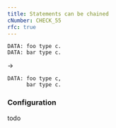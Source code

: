 ```yaml
---
title: Statements can be chained
cNumber: CHECK_55
rfc: true
---
```


```abap
DATA: foo type c.
DATA: bar type c.
```

->

```abap
DATA: foo type c,
      bar type c.
```

### Configuration
todo